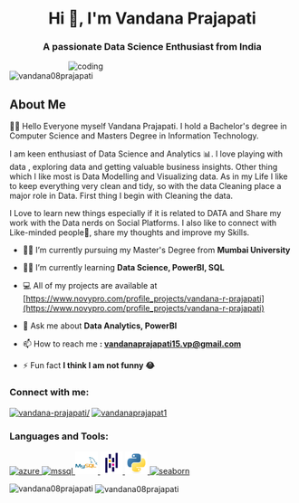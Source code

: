 <h1 align="center">Hi 👋, I'm Vandana Prajapati</h1>
<h3 align="center">A passionate Data Science Enthusiast from India</h3>

<img align="right" alt="coding" width="400" src="https://digitalcreativemind.com/wp-content/uploads/2021/06/Analytics_amp_Data_Science.gif">

<p align="left"> <img src="https://komarev.com/ghpvc/?username=vandana08prajapati&label=Profile%20views&color=0e75b6&style=flat" alt="vandana08prajapati" /> </p>

## About Me
👩‍🎓 Hello Everyone myself Vandana Prajapati. I hold a Bachelor's degree in Computer Science and Masters Degree in Information Technology.

I am keen enthusiast of Data Science and Analytics 📊. I love playing with data , exploring data and getting valuable business insights. Other thing which I like most is Data Modelling and Visualizing data.
As in my Life I like to keep everything very clean and tidy, so with the data Cleaning place a major role in Data. First thing I begin with Cleaning the data.

I Love to learn new things especially if it is related to DATA and Share my work with the Data nerds on Social Platforms.
I also like to connect with Like-minded people🤝, share my thoughts and improve my Skills.

- 👩‍🎓 I’m currently pursuing my Master's Degree from **Mumbai University**

- 👩‍💻 I’m currently learning **Data Science, PowerBI, SQL**

- 💻 All of my projects are available at [https://www.novypro.com/profile_projects/vandana-r-prajapati](https://www.novypro.com/profile_projects/vandana-r-prajapati)

- 💬 Ask me about **Data Analytics, PowerBI**

- 📫 How to reach me **: vandanaprajapati15.vp@gmail.com**

- ⚡ Fun fact **I think I am not funny 😂**

<h3 align="left">Connect with me:</h3>
<p align="left">
<a href="https://linkedin.com/in/vandana-prajapati/" target="blank"><img align="center" src="https://raw.githubusercontent.com/rahuldkjain/github-profile-readme-generator/master/src/images/icons/Social/linked-in-alt.svg" alt="vandana-prajapati/" height="30" width="40" /></a>
<a href="https://www.hackerrank.com/vandanaprajapat1" target="blank"><img align="center" src="https://raw.githubusercontent.com/rahuldkjain/github-profile-readme-generator/master/src/images/icons/Social/hackerrank.svg" alt="vandanaprajapat1" height="30" width="40" /></a>
</p>

<h3 align="left">Languages and Tools:</h3>
<p align="left"> <a href="https://azure.microsoft.com/en-in/" target="_blank" rel="noreferrer"> <img src="https://www.vectorlogo.zone/logos/microsoft_azure/microsoft_azure-icon.svg" alt="azure" width="40" height="40"/> </a> <a href="https://www.microsoft.com/en-us/sql-server" target="_blank" rel="noreferrer"> <img src="https://www.svgrepo.com/show/303229/microsoft-sql-server-logo.svg" alt="mssql" width="40" height="40"/> </a> <a href="https://www.mysql.com/" target="_blank" rel="noreferrer"> <img src="https://raw.githubusercontent.com/devicons/devicon/master/icons/mysql/mysql-original-wordmark.svg" alt="mysql" width="40" height="40"/> </a> <a href="https://pandas.pydata.org/" target="_blank" rel="noreferrer"> <img src="https://raw.githubusercontent.com/devicons/devicon/2ae2a900d2f041da66e950e4d48052658d850630/icons/pandas/pandas-original.svg" alt="pandas" width="40" height="40"/> </a> <a href="https://www.python.org" target="_blank" rel="noreferrer"> <img src="https://raw.githubusercontent.com/devicons/devicon/master/icons/python/python-original.svg" alt="python" width="40" height="40"/> </a> <a href="https://seaborn.pydata.org/" target="_blank" rel="noreferrer"> <img src="https://seaborn.pydata.org/_images/logo-mark-lightbg.svg" alt="seaborn" width="40" height="40"/> </a> </p>

<p><img align="left" src="https://github-readme-stats.vercel.app/api/top-langs?username=vandana08prajapati&show_icons=true&locale=en&layout=compact" alt="vandana08prajapati" /></p>

<p>&nbsp;<img align="center" src="https://github-readme-stats.vercel.app/api?username=vandana08prajapati&show_icons=true&locale=en" alt="vandana08prajapati" /></p>
